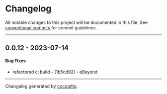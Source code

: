 # Changelog
All notable changes to this project will be documented in this file. See [conventional commits](https://www.conventionalcommits.org/) for commit guidelines.

- - -
## 0.0.12 - 2023-07-14
#### Bug Fixes
- refactored ci build - (1b5cd92) - eBeyond

- - -

Changelog generated by [cocogitto](https://github.com/cocogitto/cocogitto).